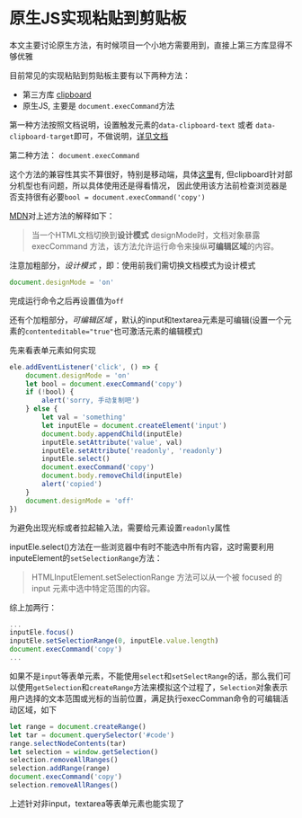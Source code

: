 # 原生JS实现粘贴到剪贴板

本文主要讨论原生方法，有时候项目一个小地方需要用到，直接上第三方库显得不够优雅

目前常见的实现粘贴到剪贴板主要有以下两种方法：

 - 第三方库 [clipboard](https://github.com/zenorocha/clipboard.js/)
 - 原生JS, 主要是 `document.execCommand`方法

第一种方法按照文档说明，设置触发元素的`data-clipboard-text` 或者 `data-clipboard-target`即可，不做说明，[详见文档](https://github.com/zenorocha/clipboard.js/)

第二种方法：
`document.execCommand`

这个方法的兼容性其实不算很好，特别是移动端，具体[这里](https://caniuse.com/#search=execCommand)有, 但clipboard针对部分机型也有问题，所以具体使用还是得看情况， 因此使用该方法前检查浏览器是否支持很有必要`bool = document.execCommand('copy')`

[MDN](https://developer.mozilla.org/zh-CN/docs/Web/API/Document/execCommand)对上述方法的解释如下：

> 当一个HTML文档切换到**设计模式** designMode时，文档对象暴露 execCommand 方法，该方法允许运行命令来操纵**可编辑区域**的内容。

注意加粗部分，*设计模式* ，即：使用前我们需切换文档模式为设计模式
```js
document.designMode = 'on'
```
完成运行命令之后再设置值为`off`

还有个加粗部分，*可编辑区域* ，默认的input和textarea元素是可编辑(设置一个元素的`contenteditable="true"`也可激活元素的编辑模式)

先来看表单元素如何实现
```js
ele.addEventListener('click', () => {
    document.designMode = 'on'
    let bool = document.execCommand('copy')
    if (!bool) {
        alert('sorry, 手动复制吧')
    } else {
        let val = 'something'
        let inputEle = document.createElement('input')
        document.body.appendChild(inputEle)
        inputEle.setAttribute('value', val)
        inputEle.setAttribute('readonly', 'readonly')
        inputEle.select()
        document.execCommand('copy')
        document.body.removeChild(inputEle)
        alert('copied')
    }
    document.designMode = 'off'
})
```

为避免出现光标或者拉起输入法，需要给元素设置`readonly`属性

inputEle.select()方法在一些浏览器中有时不能选中所有内容，这时需要利用inputeElement的`setSelectionRange`方法：

> HTMLInputElement.setSelectionRange 方法可以从一个被 focused 的 input
> 元素中选中特定范围的内容。

综上加两行：
```js
...
inputEle.focus()
inputEle.setSelectionRange(0, inputEle.value.length)
document.execCommand('copy')
...
```

如果不是`input`等表单元素，不能使用`select`和`setSelectRange`的话，那么我们可以使用`getSelection`和`createRange`方法来模拟这个过程了，`Selection`对象表示用户选择的文本范围或光标的当前位置，满足执行execComman命令的可编辑活动区域，如下
```js
let range = document.createRange()
let tar = document.querySelector('#code')
range.selectNodeContents(tar)
let selection = window.getSelection()
selection.removeAllRanges()
selection.addRange(range)
document.execCommand('copy')
selection.removeAllRanges()
```
上述针对非input，textarea等表单元素也能实现了


